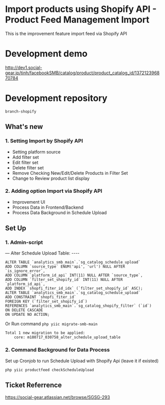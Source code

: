 # Import products using Shopify API - Product Feed Management Import
This is the improvement feature import feed via Shopify API

# Development demo
http://dev1.social-gear.jp/tinh/facebookSMB/catalog/product/product_catalog_id/137212396870784

# Development repository
`branch-shopify`

## What's new

### 1. Setting Import by Shopify API
* Setting platform source
* Add filter set
* Edit filter set
* Delete filter set
* Remove Checking New/Edit/Delete Products in Filter Set
* Change to Review product list display

### 2. Adding option Import via Shopify API
- Improvement UI
- Process Data in Frontend/Backend
- Process Data Background in Schedule Upload 


## Set Up

### 1. Admin-script
— Alter Schedule Upload Table: ----
```
ALTER TABLE `analytics_smb_main`.`sg_catalog_schedule_upload` 
ADD COLUMN `source_type` ENUM('api', 'url') NULL AFTER `is_ignore_error`,
ADD COLUMN `platform_id_api` INT(11) NULL AFTER `source_type`,
ADD COLUMN `filter_set_shopify_id` INT(11) NULL AFTER `platform_id_api`,
ADD INDEX `shopfi_fiter_id_idx` (`filter_set_shopify_id` ASC);
ALTER TABLE `analytics_smb_main`.`sg_catalog_schedule_upload` 
ADD CONSTRAINT `shopfi_fiter_id`
FOREIGN KEY (`filter_set_shopify_id`)
REFERENCES `analytics_smb_main`.`sg_catalog_shopify_filter` (`id`)
ON DELETE CASCADE
ON UPDATE NO ACTION;
```
Or Run command `php yiic migrate-smb-main`
```
Total 1 new migration to be applied:
    core: m180717_030758_alter_schedule_upload_table
```
	
### 2. Command Background for Data Process

Set up Cronjob to run Schedule Upload with Shopify Api (leave it if existed)

```
php yiic productfeed checkScheduleUpload
```
## Ticket Referrence
https://social-gear.atlassian.net/browse/SGSG-293

